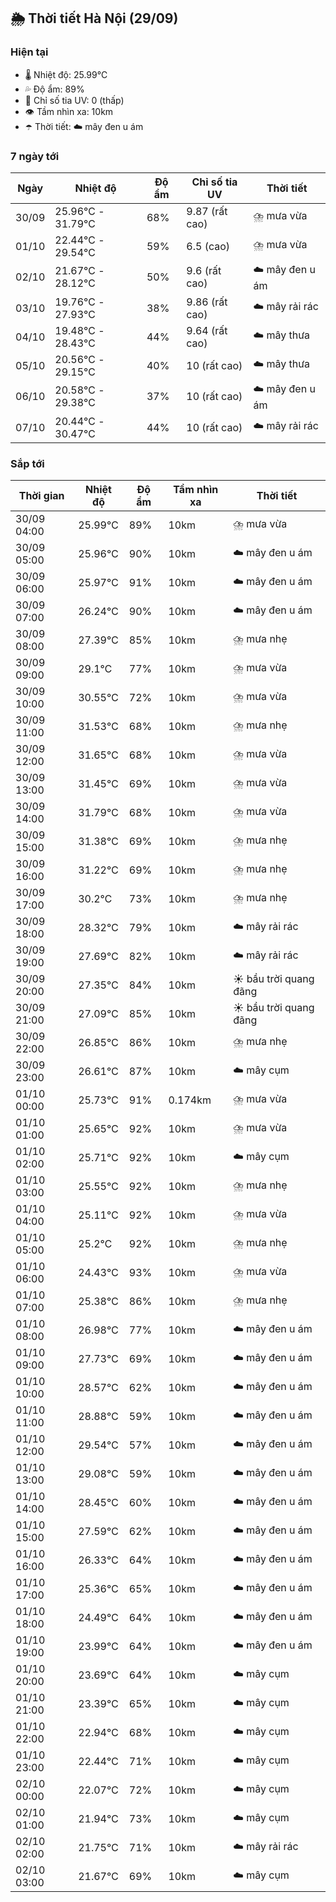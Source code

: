## 🌦️ Thời tiết Hà Nội (29/09)

### Hiện tại

- 🌡️ Nhiệt độ: 25.99℃
- 💦 Độ ẩm: 89%
- 🌟 Chỉ số tia UV: 0 (thấp)
- 👁️ Tầm nhìn xa: 10km
- ☂️ Thời tiết: ☁️ mây đen u ám

### 7 ngày tới

| Ngày | Nhiệt độ | Độ ẩm | Chỉ số tia UV | Thời tiết |
| --- | --- | --- | --- | --- |
| 30/09 | 25.96℃ - 31.79℃ | 68% | 9.87 (rất cao) | ⛈️ mưa vừa |
| 01/10 | 22.44℃ - 29.54℃ | 59% | 6.5 (cao) | ⛈️ mưa vừa |
| 02/10 | 21.67℃ - 28.12℃ | 50% | 9.6 (rất cao) | ☁️ mây đen u ám |
| 03/10 | 19.76℃ - 27.93℃ | 38% | 9.86 (rất cao) | ☁️ mây rải rác |
| 04/10 | 19.48℃ - 28.43℃ | 44% | 9.64 (rất cao) | ☁️ mây thưa |
| 05/10 | 20.56℃ - 29.15℃ | 40% | 10 (rất cao) | ☁️ mây thưa |
| 06/10 | 20.58℃ - 29.38℃ | 37% | 10 (rất cao) | ☁️ mây đen u ám |
| 07/10 | 20.44℃ - 30.47℃ | 44% | 10 (rất cao) | ☁️ mây rải rác |

### Sắp tới

| Thời gian | Nhiệt độ | Độ ẩm | Tầm nhìn xa | Thời tiết |
| --- | --- | --- | --- | --- |
| 30/09 04:00 | 25.99℃ | 89% | 10km | ⛈️ mưa vừa |
| 30/09 05:00 | 25.96℃ | 90% | 10km | ☁️ mây đen u ám |
| 30/09 06:00 | 25.97℃ | 91% | 10km | ☁️ mây đen u ám |
| 30/09 07:00 | 26.24℃ | 90% | 10km | ☁️ mây đen u ám |
| 30/09 08:00 | 27.39℃ | 85% | 10km | ⛈️ mưa nhẹ |
| 30/09 09:00 | 29.1℃ | 77% | 10km | ⛈️ mưa vừa |
| 30/09 10:00 | 30.55℃ | 72% | 10km | ⛈️ mưa vừa |
| 30/09 11:00 | 31.53℃ | 68% | 10km | ⛈️ mưa nhẹ |
| 30/09 12:00 | 31.65℃ | 68% | 10km | ⛈️ mưa vừa |
| 30/09 13:00 | 31.45℃ | 69% | 10km | ⛈️ mưa vừa |
| 30/09 14:00 | 31.79℃ | 68% | 10km | ⛈️ mưa vừa |
| 30/09 15:00 | 31.38℃ | 69% | 10km | ⛈️ mưa nhẹ |
| 30/09 16:00 | 31.22℃ | 69% | 10km | ⛈️ mưa nhẹ |
| 30/09 17:00 | 30.2℃ | 73% | 10km | ⛈️ mưa nhẹ |
| 30/09 18:00 | 28.32℃ | 79% | 10km | ☁️ mây rải rác |
| 30/09 19:00 | 27.69℃ | 82% | 10km | ☁️ mây rải rác |
| 30/09 20:00 | 27.35℃ | 84% | 10km | ☀️ bầu trời quang đãng |
| 30/09 21:00 | 27.09℃ | 85% | 10km | ☀️ bầu trời quang đãng |
| 30/09 22:00 | 26.85℃ | 86% | 10km | ⛈️ mưa nhẹ |
| 30/09 23:00 | 26.61℃ | 87% | 10km | ☁️ mây cụm |
| 01/10 00:00 | 25.73℃ | 91% | 0.174km | ⛈️ mưa vừa |
| 01/10 01:00 | 25.65℃ | 92% | 10km | ⛈️ mưa vừa |
| 01/10 02:00 | 25.71℃ | 92% | 10km | ☁️ mây cụm |
| 01/10 03:00 | 25.55℃ | 92% | 10km | ⛈️ mưa nhẹ |
| 01/10 04:00 | 25.11℃ | 92% | 10km | ⛈️ mưa vừa |
| 01/10 05:00 | 25.2℃ | 92% | 10km | ⛈️ mưa nhẹ |
| 01/10 06:00 | 24.43℃ | 93% | 10km | ⛈️ mưa vừa |
| 01/10 07:00 | 25.38℃ | 86% | 10km | ⛈️ mưa nhẹ |
| 01/10 08:00 | 26.98℃ | 77% | 10km | ☁️ mây đen u ám |
| 01/10 09:00 | 27.73℃ | 69% | 10km | ☁️ mây đen u ám |
| 01/10 10:00 | 28.57℃ | 62% | 10km | ☁️ mây đen u ám |
| 01/10 11:00 | 28.88℃ | 59% | 10km | ☁️ mây đen u ám |
| 01/10 12:00 | 29.54℃ | 57% | 10km | ☁️ mây đen u ám |
| 01/10 13:00 | 29.08℃ | 59% | 10km | ☁️ mây đen u ám |
| 01/10 14:00 | 28.45℃ | 60% | 10km | ☁️ mây đen u ám |
| 01/10 15:00 | 27.59℃ | 62% | 10km | ☁️ mây đen u ám |
| 01/10 16:00 | 26.33℃ | 64% | 10km | ☁️ mây đen u ám |
| 01/10 17:00 | 25.36℃ | 65% | 10km | ☁️ mây đen u ám |
| 01/10 18:00 | 24.49℃ | 64% | 10km | ☁️ mây đen u ám |
| 01/10 19:00 | 23.99℃ | 64% | 10km | ☁️ mây đen u ám |
| 01/10 20:00 | 23.69℃ | 64% | 10km | ☁️ mây cụm |
| 01/10 21:00 | 23.39℃ | 65% | 10km | ☁️ mây cụm |
| 01/10 22:00 | 22.94℃ | 68% | 10km | ☁️ mây cụm |
| 01/10 23:00 | 22.44℃ | 71% | 10km | ☁️ mây cụm |
| 02/10 00:00 | 22.07℃ | 72% | 10km | ☁️ mây cụm |
| 02/10 01:00 | 21.94℃ | 73% | 10km | ☁️ mây cụm |
| 02/10 02:00 | 21.75℃ | 71% | 10km | ☁️ mây rải rác |
| 02/10 03:00 | 21.67℃ | 69% | 10km | ☁️ mây cụm |
